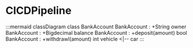 # CICDPipeline

:::mermaid
classDiagram
    class BankAccount
    BankAccount : +String owner
    BankAccount : +Bigdecimal balance
    BankAccount : +deposit(amount) bool
    BankAccount : +withdrawl(amount) int
    vehicle <|-- car 
::: 
